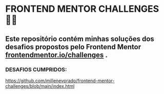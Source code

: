 # FRONTEND MENTOR CHALLENGES :woman_technologist:

## Este repositório contém minhas soluções dos desafios propostos pelo Frontend Mentor [frontendmentor.io/challenges](https://www.frontendmentor.io/challenges) .

### DESAFIOS CUMPRIDOS: 

https://github.com/millenevprado/frontend-mentor-challenges/blob/main/index.html


